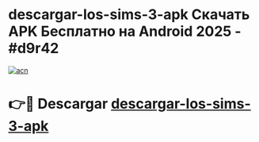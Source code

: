 # descargar-los-sims-3-apk Скачать APK Бесплатно на Android 2025 - #d9r42

[![acn](https://github.com/user-attachments/assets/0f9c940e-d8b0-45ae-aac7-cd30a18b3e1c)](https://apps.freeplayer.one?title=descargar-los-sims-3-apk&ref=9RF)

# 👉🔴 Descargar [descargar-los-sims-3-apk](https://apps.freeplayer.one?title=descargar-los-sims-3-apk&ref=9RF)